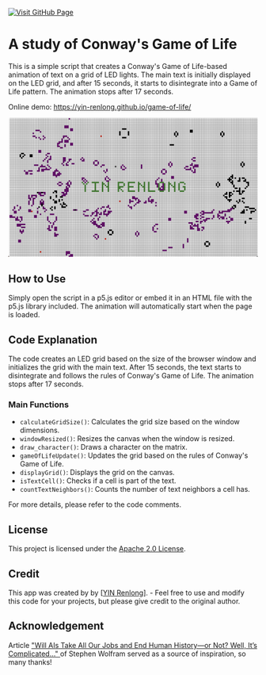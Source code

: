 [![Visit GitHub Page](https://img.shields.io/badge/Visit-GitHub%20Page-blue?logo=github)](https://yin-renlong.github.io/game-of-life/)

# A study of Conway's Game of Life

This is a simple script that creates a Conway's Game of Life-based animation of text on a grid of LED lights. The main text is initially displayed on the LED grid, and after 15 seconds, it starts to disintegrate into a Game of Life pattern. The animation stops after 17 seconds.

Online demo: https://yin-renlong.github.io/game-of-life/

![alt text](https://raw.githubusercontent.com/YIN-Renlong/game-of-life/7c436984248d0d4841b746505317f8401495f13b/Schermata%202023-05.png?raw=true)


## How to Use

Simply open the script in a p5.js editor or embed it in an HTML file with the p5.js library included. The animation will automatically start when the page is loaded.

## Code Explanation

The code creates an LED grid based on the size of the browser window and initializes the grid with the main text. After 15 seconds, the text starts to disintegrate and follows the rules of Conway's Game of Life. The animation stops after 17 seconds.

### Main Functions

- `calculateGridSize()`: Calculates the grid size based on the window dimensions.
- `windowResized()`: Resizes the canvas when the window is resized.
- `draw_character()`: Draws a character on the matrix.
- `gameOfLifeUpdate()`: Updates the grid based on the rules of Conway's Game of Life.
- `displayGrid()`: Displays the grid on the canvas.
- `isTextCell()`: Checks if a cell is part of the text.
- `countTextNeighbors()`: Counts the number of text neighbors a cell has.

For more details, please refer to the code comments.

## License

This project is licensed under the [Apache 2.0 License](LICENSE).

## Credit

This app was created by by [[YIN Renlong](https://github.com/YIN-Renlong)]. - Feel free to use and modify this code for your projects, but please give credit to the original author.

## Acknowledgement

Article ["Will AIs Take All Our Jobs and End Human History—or Not? Well, It’s Complicated…" ](https://writings.stephenwolfram.com/2023/03/will-ais-take-all-our-jobs-and-end-human-history-or-not-well-its-complicated/) of Stephen Wolfram served as a source of inspiration, so many thanks!

